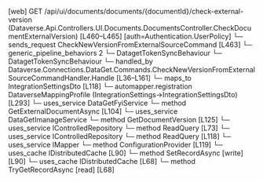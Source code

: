 [web] GET /api/ui/documents/documents/{documentId}/check-external-version  (Dataverse.Api.Controllers.UI.Documents.DocumentsController.CheckDocumentExternalVersion)  [L460–L465] [auth=Authentication.UserPolicy]
  └─ sends_request CheckNewVersionFromExternalSourceCommand [L463]
    └─ generic_pipeline_behaviors 2
      └─ DatagetTokenSyncBehaviour
      └─ DatagetTokenSyncBehaviour
    └─ handled_by Dataverse.Connections.DataGet.Commands.CheckNewVersionFromExternalSourceCommandHandler.Handle [L36–L161]
      └─ maps_to IntegrationSettingsDto [L118]
        └─ automapper.registration DataverseMappingProfile (IntegrationSettings->IntegrationSettingsDto) [L293]
      └─ uses_service DataGetFyiService
        └─ method GetExternalDocumentAsync [L104]
      └─ uses_service DataGetImanageService
        └─ method GetDocumentVersion [L125]
      └─ uses_service IControlledRepository<ExternalEntityVersion>
        └─ method ReadQuery [L73]
      └─ uses_service IControlledRepository<IntegrationSettings>
        └─ method ReadQuery [L118]
      └─ uses_service IMapper
        └─ method ConfigurationProvider [L119]
      └─ uses_cache IDistributedCache [L90]
        └─ method SetRecordAsync [write] [L90]
      └─ uses_cache IDistributedCache [L68]
        └─ method TryGetRecordAsync [read] [L68]


